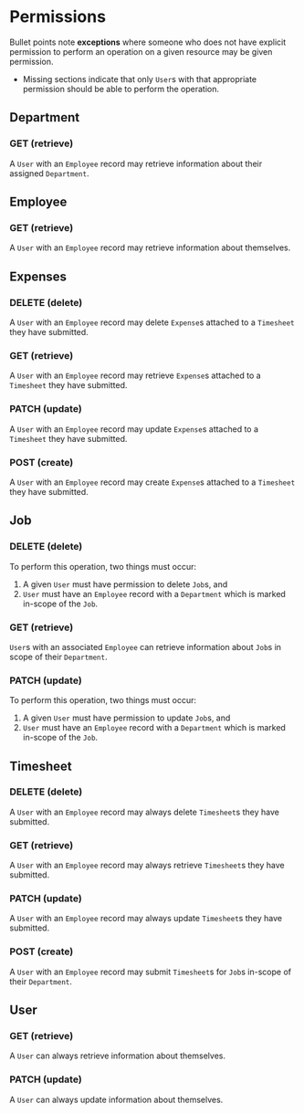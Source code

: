 # Permissions

Bullet points note **exceptions** where someone who does not have explicit permission to perform an operation on a given resource may be given permission.

* Missing sections indicate that only `User`s with that appropriate permission should be able to perform the operation.

## Department

### GET (retrieve)

A `User` with an `Employee` record may retrieve information about their assigned `Department`.

## Employee

### GET (retrieve)

A `User` with an `Employee` record may retrieve information about themselves.

## Expenses

### DELETE (delete)

A `User` with an `Employee` record may delete `Expense`s attached to a `Timesheet` they have submitted.

### GET (retrieve)

A `User` with an `Employee` record may retrieve `Expense`s attached to a `Timesheet` they have submitted.

### PATCH (update)

A `User` with an `Employee` record may update `Expense`s attached to a `Timesheet` they have submitted.

### POST (create)

A `User` with an `Employee` record may create `Expense`s attached to a `Timesheet` they have submitted.

## Job

### DELETE (delete)

To perform this operation, two things must occur:

1. A given `User` must have permission to delete `Job`s, and
2. `User` must have an `Employee` record with a `Department` which is marked in-scope of the `Job`.

### GET (retrieve)

`User`s with an associated `Employee` can retrieve information about `Job`s in scope of their `Department`.

### PATCH (update)

To perform this operation, two things must occur:

1. A given `User` must have permission to update `Job`s, and
2. `User` must have an `Employee` record with a `Department` which is marked in-scope of the `Job`.

## Timesheet

### DELETE (delete)

A `User` with an `Employee` record may always delete `Timesheet`s they have submitted.

### GET (retrieve)

A `User` with an `Employee` record may always retrieve `Timesheet`s they have submitted.

### PATCH (update)

A `User` with an `Employee` record may always update `Timesheet`s they have submitted.

### POST (create)

A `User` with an `Employee` record may submit `Timesheet`s for `Job`s in-scope of their `Department`.

## User

### GET (retrieve)

A `User` can always retrieve information about themselves.

### PATCH (update)

A `User` can always update information about themselves.
